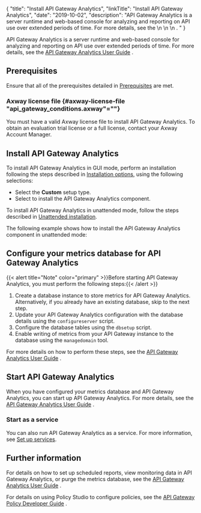 {
"title": "Install API Gateway Analytics",
"linkTitle": "Install API Gateway Analytics",
"date": "2019-10-02",
"description": "API Gateway Analytics is a server runtime and web-based console for analyzing and reporting on API use over extended periods of time. For more details, see the \\n \\n \\n . "
}
﻿

API Gateway Analytics is a server runtime and web-based console for analyzing and reporting on API use over extended periods of time. For more details, see the
[API Gateway Analytics User Guide](/bundle/APIGateway_77_AnalyticsUserGuide_allOS_en_HTML5/)
.

Prerequisites
-------------

Ensure that all of the prerequisites detailed in [Prerequisites](TemplateTopics/prereqs/prereqs_overview.htm#top)
are met.

### Axway license file {#axway-license-file "api_gateway_conditions.axway"=""}

You must have a valid Axway license file to install API Gateway Analytics. To obtain an evaluation trial license or a full license, contact your Axway Account Manager.

Install API Gateway Analytics
-----------------------------

To install API Gateway Analytics in GUI mode, perform an installation following the steps described in [Installation options](installation.htm#top), using the following selections:

-   Select the **Custom** setup type.
-   Select to install the API Gateway Analytics component.

To install API Gateway Analytics in unattended mode, follow the steps described in [Unattended installation](installation_unattended.htm#Unattend).

The following example shows how to install the API Gateway Analytics component in unattended mode:

Configure your metrics database for API Gateway Analytics
---------------------------------------------------------

{{< alert title="Note" color="primary" >}}Before starting API Gateway Analytics, you must perform the following steps:{{< /alert >}}

1.  Create a database instance to store metrics for API Gateway Analytics. Alternatively, if you already have an existing database, skip to the next step.
2.  Update your API Gateway Analytics configuration with the database details using the `configureserver` script.
3.  Configure the database tables using the `dbsetup` script.
4.  Enable writing of metrics from your API Gateway instance to the database using the `managedomain` tool.

For more details on how to perform these steps, see the
[API Gateway Analytics User Guide](/bundle/APIGateway_77_AnalyticsUserGuide_allOS_en_HTML5/)
.

Start API Gateway Analytics
---------------------------

When you have configured your metrics database and API Gateway Analytics, you can start up API Gateway Analytics. For more details, see the
[API Gateway Analytics User Guide](/bundle/APIGateway_77_AnalyticsUserGuide_allOS_en_HTML5/)
.

### Start as a service

You can also run API Gateway Analytics as a service. For more information, see [Set up services](TemplateTopics/post-install/post_overview.htm#Set2).

Further information
-------------------

For details on how to set up scheduled reports, view monitoring data in API Gateway Analytics, or purge the metrics database, see the
[API Gateway Analytics User Guide](/bundle/APIGateway_77_AnalyticsUserGuide_allOS_en_HTML5/)
.

For details on using Policy Studio to configure policies, see the
[API Gateway Policy Developer Guide](/bundle/APIGateway_77_PolicyDevGuide_allOS_en_HTML5/)
.
